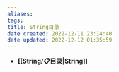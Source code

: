 ```yaml
---
aliases: 
tags: 
title: String目录
date created: 2022-12-11 23:14:40
date updated: 2022-12-12 01:35:59
---
```

- **[[String/📋目录|String]]**
